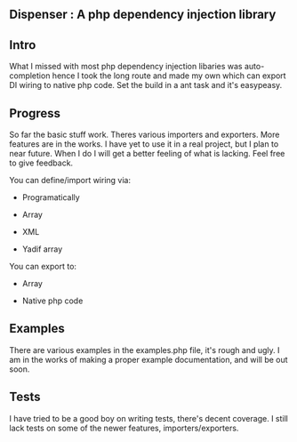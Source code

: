 ## Dispenser : A php dependency injection library

## Intro

What I missed with most php dependency injection libaries was auto-completion
hence I took the long route and made my own which can export DI wiring to native php code.
Set the build in a ant task and it's easypeasy. 

## Progress
So far the basic stuff work. Theres various importers and exporters. More features are in the works.
I have yet to use it in a real project, but I plan to near future. When I do I will get a better feeling
of what is lacking. Feel free to give feedback. 

You can define/import wiring via:
* Programatically

* Array

* XML

* Yadif array
	
You can export to:
* Array

* Native php code 	
	
## Examples
There are various examples in the examples.php file, it's rough and ugly.
I am in the works of making a proper example documentation, and will be out soon.

## Tests
I have tried to be a good boy on writing tests, there's decent coverage. I still lack
tests on some of the newer features, importers/exporters. 

